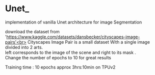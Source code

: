 # Unet_
implementation of vanilla Unet architecture for image Segmentation

download the dataset from 'https://www.kaggle.com/datasets/dansbecker/cityscapes-image-pairs'<br>
Cityscapes Image Pair is a small dataset With a single image divided into 2 arts.<br>
left corresponds to the image of the scene and right to its mask .<br>
Change the number of epochs to 10 for great results <br>
 
Training time : 10 epochs approx 3hrs:10min on TPUv2
